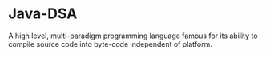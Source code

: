 # Java-DSA

A high level, multi-paradigm programming language famous for its ability to compile source code into byte-code independent of platform.
